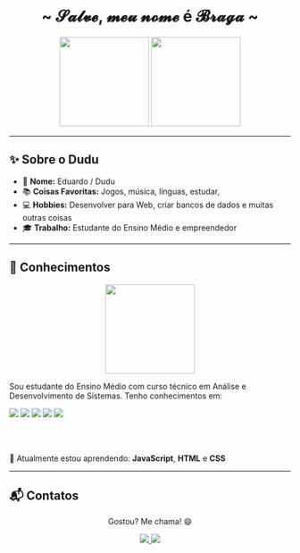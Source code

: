 <h1 align="center">~ 𝓢𝓪𝓵𝓿𝓮, 𝓶𝓮𝓾 𝓷𝓸𝓶𝓮 é 𝓑𝓻𝓪𝓰𝓪 ~</h1>
<div align="center">
  <img height="160em" src="https://github-readme-stats.vercel.app/api?username=BragaDudu&show_icons=true&theme=transparent" />
  <img height="160em" src="https://github-readme-stats.vercel.app/api/top-langs/?username=BragaDudu&layout=compact&langs_count=16&theme=transparent"/>
</div>

---

## ✨ Sobre o Dudu


- 💖 **Nome:** Eduardo / Dudu  
- 📚 **Coisas Favoritas:** Jogos, música, línguas, estudar,   
- 💻 **Hobbies:** Desenvolver para Web, criar bancos de dados e muitas outras coisas  
- 🎓 **Trabalho:** Estudante do Ensino Médio e empreendedor 
</div>

---

## 🧠 Conhecimentos

<div align="center">
  <img height="160px" src="https://media0.giphy.com/media/v1.Y2lkPTc5MGI3NjExc2Jqa2tqYjY2ZGdpOHZsZG5zeGJ1dHQzdnVmeXUxYWw1ajgwODVvcyZlcD12MV9pbnRlcm5hbF9naWZfYnlfaWQmY3Q9Zw/jJxaUysjzO9ri/giphy.gif">
</div>

<p align="left">
Sou estudante do Ensino Médio com curso técnico em Análise e Desenvolvimento de Sistemas.  
Tenho conhecimentos em:

</p>
<img src="https://img.shields.io/badge/html5%20-%23E34F26.svg?&style=for-the-badge&logo=html5&logoColor=white"/> 
<img src="https://img.shields.io/badge/css3%20-%231572B6.svg?&style=for-the-badge&logo=css3&logoColor=white"/>
<img src="https://img.shields.io/badge/javascript%20-%23323330.svg?&style=for-the-badge&logo=javascript&logoColor=%23F7DF1E"/> 
<img src="https://img.shields.io/badge/git%20-%23F05033.svg?&style=for-the-badge&logo=git&logoColor=white"/>
<img src="https://img.shields.io/badge/mysql-%2300f.svg?&style=for-the-badge&logo=mysql&logoColor=white"/>

<br><br>

🌱 Atualmente estou aprendendo: **JavaScript**, **HTML** e **CSS**

---

## 📬 Contatos

<p align="center">Gostou? Me chama! 😄</p>

<p align="center">
  <a href="https://mail.google.com/mail/u/0/?ogbl#inbox">
    <img src="https://img.shields.io/badge/Gmail-D14836?style=for-the-badge&logo=gmail&logoColor=white">
  </a>
  <a href=https://www.linkedin.com/in/eduardo-braga-a6a62b244/">
    <img src="https://img.shields.io/badge/LinkedIn-0077B5?style=for-the-badge&logo=linkedin&logoColor=white">
  </a>
</p>
